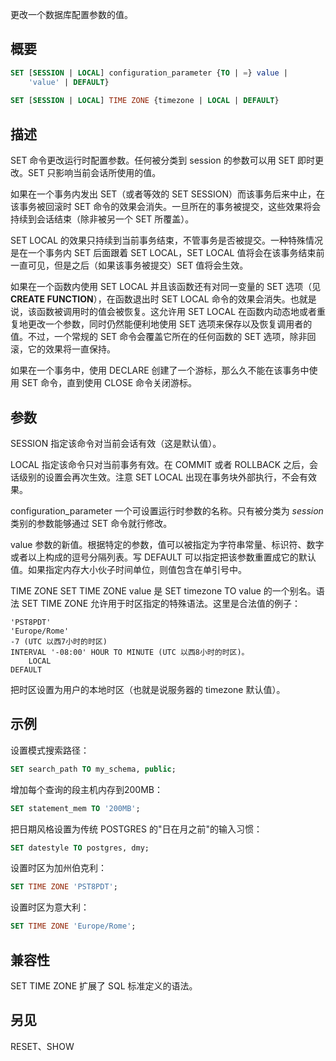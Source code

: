 更改一个数据库配置参数的值。

## 概要
```sql
SET [SESSION | LOCAL] configuration_parameter {TO | =} value | 
    'value' | DEFAULT}
 
SET [SESSION | LOCAL] TIME ZONE {timezone | LOCAL | DEFAULT}
```

## 描述
SET 命令更改运行时配置参数。任何被分类到 session 的参数可以用 SET 即时更改。SET 只影响当前会话所使用的值。

如果在一个事务内发出 SET（或者等效的 SET SESSION）而该事务后来中止，在该事务被回滚时 SET 命令的效果会消失。一旦所在的事务被提交，这些效果将会持续到会话结束（除非被另一个 SET 所覆盖）。

SET LOCAL 的效果只持续到当前事务结束，不管事务是否被提交。一种特殊情况是在一个事务内 SET 后面跟着 SET LOCAL，SET LOCAL 值将会在该事务结束前一直可见，但是之后（如果该事务被提交）SET 值将会生效。

如果在一个函数内使用 SET LOCAL 并且该函数还有对同一变量的 SET 选项（见 **CREATE FUNCTION**），在函数退出时 SET LOCAL 命令的效果会消失。也就是说，该函数被调用时的值会被恢复。这允许用 SET LOCAL 在函数内动态地或者重复地更改一个参数，同时仍然能便利地使用 SET 选项来保存以及恢复调用者的值。不过，一个常规的 SET 命令会覆盖它所在的任何函数的 SET 选项，除非回滚，它的效果将一直保持。

如果在一个事务中，使用 DECLARE 创建了一个游标，那么久不能在该事务中使用 SET 命令，直到使用 CLOSE 命令关闭游标。

## 参数
SESSION
指定该命令对当前会话有效（这是默认值）。

LOCAL
指定该命令只对当前事务有效。在 COMMIT 或者 ROLLBACK 之后，会话级别的设置会再次生效。注意 SET LOCAL 出现在事务块外部执行，不会有效果。

configuration_parameter
一个可设置运行时参数的名称。只有被分类为 *session* 类别的参数能够通过 SET 命令就行修改。 

value
参数的新值。根据特定的参数，值可以被指定为字符串常量、标识符、数字或者以上构成的逗号分隔列表。写 DEFAULT 可以指定把该参数重置成它的默认值。如果指定内存大小伙子时间单位，则值包含在单引号中。

TIME ZONE
SET TIME ZONE value 是 SET timezone TO value 的一个别名。语法 SET TIME ZONE 允许用于时区指定的特殊语法。这里是合法值的例子：
```
'PST8PDT'
'Europe/Rome'
-7 (UTC 以西7小时的时区)
INTERVAL '-08:00' HOUR TO MINUTE (UTC 以西8小时的时区)。
	LOCAL
DEFAULT
```
把时区设置为用户的本地时区（也就是说服务器的 timezone 默认值）。

## 示例
设置模式搜索路径：
```sql
SET search_path TO my_schema, public;
```
增加每个查询的段主机内存到200MB：
```sql
SET statement_mem TO '200MB';
```
把日期风格设置为传统 POSTGRES 的"日在月之前"的输入习惯：
```sql
SET datestyle TO postgres, dmy;
```
设置时区为加州伯克利：
```sql
SET TIME ZONE 'PST8PDT';
```
设置时区为意大利：
```sql
SET TIME ZONE 'Europe/Rome'; 
```

## 兼容性
SET TIME ZONE 扩展了 SQL 标准定义的语法。

## 另见
RESET、SHOW
